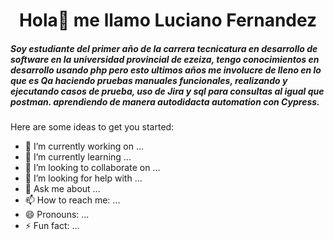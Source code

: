 ### <h1 align="center">Hola👋 me llamo Luciano Fernandez</h1>

<h5>Soy estudiante del primer año de la carrera tecnicatura en desarrollo de software en la universidad provincial de ezeiza, tengo conocimientos en desarrollo usando php pero esto ultimos años me involucre de lleno en lo que es Qa haciendo pruebas manuales funcionales, realizando y ejecutando casos de prueba, uso de Jira y sql para consultas al igual que postman. aprendiendo de manera autodidacta automation con Cypress.</h5>


Here are some ideas to get you started:

- 🔭 I’m currently working on ...
- 🌱 I’m currently learning ...
- 👯 I’m looking to collaborate on ...
- 🤔 I’m looking for help with ...
- 💬 Ask me about ...
- 📫 How to reach me: ...
- 😄 Pronouns: ...
- ⚡ Fun fact: ...


